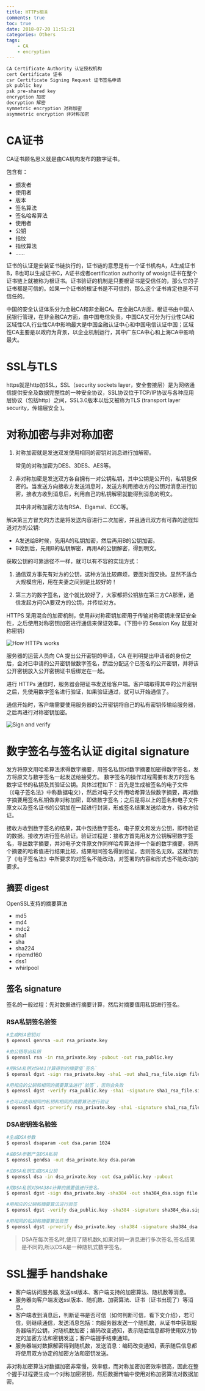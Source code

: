 ```yaml
---
title: HTTPs相关
comments: true
toc: true
date: 2018-07-20 11:51:21
categories: Others
tags: 
    - CA
    - encryption
---
```


```sh
CA Certificate Authority 认证授权机构
cert Certificate 证书
csr Certificate Signing Request 证书签名申请
pk public key
psk pre-shared key
encryption 加密
decryption 解密
symmetric encryption 对称加密
asymmetric encryption 非对称加密
```

<!--more-->

# CA证书

CA证书顾名思义就是由CA机构发布的数字证书。

包含有：

- 颁发者
- 使用者
- 版本
- 签名算法
- 签名哈希算法
- 使用者
- 公钥
- 指纹
- 指纹算法
- ……

证书的认证是安装证书链执行的，证书链的意思是有一个证书机构A，A生成证书B，B也可以生成证书C，A证书或者certification authority of wosign证书在整个证书链上就被称为根证书。证书验证的机制是只要根证书是受信任的，那么它的子证书都是可信的。如果一个证书的根证书是不可信的，那么这个证书肯定也是不可信任的。

中国的安全认证体系分为金融CA和非金融CA。在金融CA方面，根证书由中国人民银行管理，在非金融CA方面，由中国电信负责。中国CA又可分为行业性CA和区域性CA,行业性CA中影响最大是中国金融认证中心和中国电信认证中国；区域性CA主要是以政府为背景，以企业机制运行，其中广东CA中心和上海CA中影响最大。

# SSL与TLS

https就是http加SSL，SSL（security sockets layer，安全套接层）是为网络通信提供安全及数据完整性的一种安全协议，SSL协议位于TCP/IP协议与各种应用层协议（包括http）之间，SSL3.0版本以后又被称为TLS (transport layer security，传输层安全 )。

# 对称加密与非对称加密

1. 对称加密就是发送双发使用相同的密钥对消息进行加解密。

    常见的对称加密为DES、3DES、AES等。

2. 非对称加密是发送双方各自拥有一对公钥私钥，其中公钥是公开的，私钥是保密的。当发送方向接收方发送消息时，发送方利用接收方的公钥对消息进行加密，接收方收到消息后，利用自己的私钥解密就能得到消息的明文。

    其中非对称加密方法有RSA、Elgamal、ECC等。

解决第三方冒充的方法是将发送内容进行二次加密，并且通讯双方有可靠的途径知道对方的公钥:

- A发送给B时候，先用A的私钥加密，然后再用B的公钥加密。
- B收到后，先用B的私钥解密，再用A的公钥解密，得到明文。

获取公钥的可靠途径不一样，就可以有不容的实现方式：

1. 通信双方事先有对方的公钥，这种方法比较麻烦，要面对面交换。显然不适合大规模应用，用在夫妻之间到是比较好的！

2. 第三方的数字签名，这个就比较好了，大家都把公钥放在第三方CA那里，通信发起方问CA要双方的公钥，并传给对方。

HTTPS 采用混合的加密机制，使用非对称密钥加密用于传输对称密钥来保证安全性，之后使用对称密钥加密进行通信来保证效率。（下图中的 Session Key 就是对称密钥）

![How HTTPs works](../images/How-HTTPS-Works.png)

服务器的运营人员向 CA 提出公开密钥的申请，CA 在判明提出申请者的身份之后，会对已申请的公开密钥做数字签名，然后分配这个已签名的公开密钥，并将该公开密钥放入公开密钥证书后绑定在一起。

进行 HTTPs 通信时，服务器会把证书发送给客户端。客户端取得其中的公开密钥之后，先使用数字签名进行验证，如果验证通过，就可以开始通信了。

通信开始时，客户端需要使用服务器的公开密钥将自己的私有密钥传输给服务器，之后再进行对称密钥加密。

![Sign and verify](../images/ca.png)
# 数字签名与签名认证 digital signature

发方将原文用哈希算法求得数字摘要，用签名私钥对数字摘要加密得数字签名，发方将原文与数字签名一起发送给接受方。
数字签名的操作过程需要有发方的签名数字证书的私钥及其验证公钥。具体过程如下：首先是生成被签名的电子文件（《电子签名法》中称数据电文），然后对电子文件用哈希算法做数字摘要，再对数字摘要用签名私钥做非对称加密，即做数字签名；之后是将以上的签名和电子文件原文以及签名证书的公钥加在一起进行封装，形成签名结果发送给收方，待收方验证。

接收方收到数字签名的结果，其中包括数字签名、电子原文和发方公钥，即待验证的数据。接收方进行签名验证。验证过程是：接收方首先用发方公钥解密数字签名，导出数字摘要，并对电子文件原文作同样哈希算法得一个新的数字摘要，将两个摘要的哈希值进行结果比较，结果相同签名得到验证，否则签名无效。这就作到了《电子签名法》中所要求的对签名不能改动，对签署的内容和形式也不能改动的要求。

## 摘要 digest

OpenSSL支持的摘要算法

- md5
- md4
- mdc2
- sha1
- sha
- sha224
- ripemd160
- dss1
- whirlpool

## 签名 signature

签名的一般过程：先对数据进行摘要计算，然后对摘要值用私钥进行签名。

### RSA私钥签名验签

```sh
#生成RSA密钥对
$ openssl genrsa -out rsa_private.key

#由公钥导出私钥
$ openssl rsa -in rsa_private.key -pubout -out rsa_public.key

#用RSA私钥对SHA1计算得到的摘要值`签名`
$ openssl dgst -sign rsa_private.key -sha1 -out sha1_rsa_file.sign file.txt

#用相应的公钥和相同的摘要算法进行`验签`，否则会失败
$ openssl dgst -verify rsa_public.key -sha1 -signature sha1_rsa_file.sign file.txt

#也可以使用相同的私钥和相同的摘要算法进行验证
$ openssl dgst -prverify rsa_private.key -sha1 -signature sha1_rsa_file.sign file.txt
```

### DSA密钥签名验签

```sh
#生成DSA参数
$ openssl dsaparam -out dsa.param 1024

#由DSA参数产生DSA私钥
$ openssl gendsa -out dsa_private.key dsa.param

#由DSA私钥生成DSA公钥
$ openssl dsa -in dsa_private.key -out dsa_public.key -pubout

#用DSA私钥对SHA384计算的摘要值进行签名。
$ openssl dgst -sign dsa_private.key -sha384 -out sha384_dsa.sign file.txt

#用相应的公钥和摘要算法进行验签
$ openssl dgst -verify dsa_public.key -sha384 -signature sha384_dsa.sign file.txt

#用相同的私钥和摘要算法验签
$ openssl dgst -prverify dsa_private.key -sha384 -signature sha384_dsa.sign file.txt
```

>DSA在每次签名时,使用了随机数k,如果对同一消息进行多次签名,签名结果是不同的,所以DSA是一种随机式数字签名。

# SSL握手 handshake

- 客户端访问服务器,发送ssl版本、客户端支持的加密算法、随机数等消息。
- 服务器向客户端发送ssl版本、随机数、加密算法、证书（证书出现了）等消息。
- 客户端收到消息后，判断证书是否可信（如何判断可信，看下文介绍），若可信，则继续通信，发送消息包括：向服务器发送一个随机数，从证书中获取服务器端的公钥，对随机数加密；编码改变通知，表示随后信息都将使用双方协定的加密方法和密钥发送；客户端握手结束通知。
- 服务器端对数据解密得到随机数，发送消息：编码改变通知，表示随后信息都将使用双方协定的加密方法和密钥发送。

非对称加密算法对数据加密非常慢，效率低，而对称加密加密效率很高，因此在整个握手过程要生成一个对称加密密钥，然后数据传输中使用对称加密算法对数据加密。